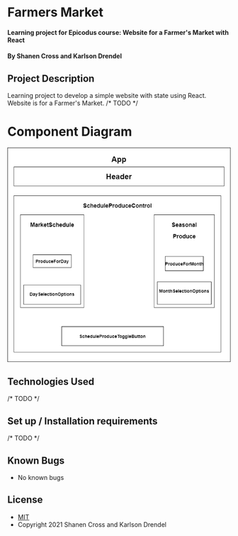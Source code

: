 # Farmers Market
#### Learning project for Epicodus course: Website for a Farmer's Market with React
#### By Shanen Cross and Karlson Drendel

## Project Description

Learning project to develop a simple website with state using React. Website is for a Farmer's Market. /* TODO */

# Component Diagram
![ComponentDiagram](diagrams/FarmersMarketDiagram.png)

## Technologies Used
/* TODO */

## Set up / Installation requirements
/* TODO */

## Known Bugs
* No known bugs

## License
* [MIT](https://choosealicense.com/licenses/mit)
* Copyright 2021 Shanen Cross and Karlson Drendel
